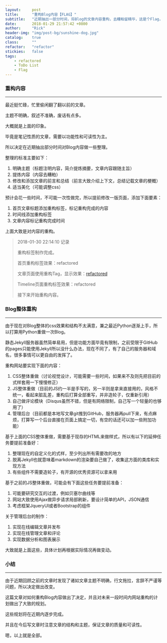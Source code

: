 ```yaml
---
layout:     post
title:      "重构Blog内容【FLAG】"
subtitle:   "近期抽出一部分时间，将Blog的文章内容重构，去糟粕留精华，这是个Flag，加入ToDo list。"
date:       2018-01-29 21:57:42 +0800
author:     "Rick"
header-img: "img/post-bg/sunshine-dog.jpg"
catalog:    true
class:      ""
refactor:   "refactor"
stickies:   false
tags:
    - refactored
    - ToDo List
    - Flag
---
```


### 重构内容
***

最近挺忙碌，忙里偷闲翻了翻以前的文章。

主题不明确，叙述不准确，废话有点多。

大概就是上面的印象。

毕竟是笔记性质的文章，需要以功能性和可读性为主。

所以决定在近期抽出部分时间对Blog内容做一些整理。

整理的标准主要如下：

1. 明确主题（标题注明内容，简介提炼摘要，文章内容跟随主旨）
2. 提炼内容（内容去糟粕）
3. 修改和添加文章的前言和总结（前言大致介绍上下文，总结记载文章的梗概）
4. 适当美化（可能调整css）

预计会花一些时间，不可能一次性做完，所以提前修改一版页面，添加下面要素：

1. 首页文章标题添加重构标签，标记重构完成的内容
2. 时间线添加重构标签
3. 文章内容标记重构完成时间

上面大致是对内容的重构。

>2018-01-30 22:14:10 记录
>
>重构标签制作完成。
>
>首页重构标签效果：<span class='refactor' style='height:20px;display:inline;'>refactored</span>
>
>文章页面使用重构Tag，显示效果：<span class="tags"><a class="tag" href="/tags/#refactored" title="refactored">refactored</a></span>
>
>Timeline页面重构标签效果：<span class='timeline-refactor'>refactored</span>
>
>接下来开始重构内容。
>


### Blog整体重构
***

由于现在对Blog整体的css效果和结构不太满意，兼之最近Python逐渐上手，所以打算用Python重做一次Blog。

静态Jekyll服务器虽然简单易用，但是功能方面毕竟有限制，之前受限于GitHub的pages只能使用Jekyll所以没什么办法，现在不同了，有了自己的服务器和域名，很多事情可以更自由的发挥了。

重构网站要实现下面的内容：

1. CSS整体重做（讨论视觉设计，可能需要一些时间，如果来不及则先把目前的式样套用一下慢慢修正）
2. JS整体重做（目前的JS约一半是手写的，另一半则是拿来直接用的，风格不统一，看起来脏乱差，重构后打算全部重写，并非造轮子，仅重新引用）
3. 自己做评论模块（Disqus虽然不错，但是有网络限制，自己写一个轻量的也够用了）
4. 管理后台（目前都是本地写文章git推到GitHub，服务器再pull下来，有点麻烦，打算写一个后台直接在页面上搞定一切，有空的话还可以加一些附加功能）

基于上面的CSS整体重做，需要基于现存的HTML来做样式，所以有以下的延伸任务要提前准备好：
1. 整理现在的自定义化的式样，至少列出所有需要改的地方
2. 脱离Jekyll也就意味着markdown的渲染要自己做了，收集这方面的类库和实现方法
3. 有些组件不需要造轮子，有开源的优秀资源可以拿来用

基于之前的JS整体重做，可能会有下面这些任务要提前准备：
1. 可能要研究交互的过渡，例如贝塞尔曲线等
2. 网站大致使用Ajax做异步请求局部刷新，要设计简单的API，JSON通信
3. 考虑框架JqueryUI或者Bootstrap的组件

关于管理后台的制作：
1. 实现在线编辑文章并发布
2. 实现在线管理文章和评论
3. 实现数据分析和图表展示

大致就是上面这些，具体计划再根据实际情况再做变动。

### 小结
***

由于近期回顾之前的文章时发现了诸如文章主题不明确，行文拖拉，言辞不严谨等问题，所以决定做出改变。

这篇文章对如何重构Blog内容做出了决定，并且对未来一段时间内网站重构的计划做出了大致的规划。

这些规划将在近期内逐步完成。

并且在今后写文章时注意文章的结构和主题，保证文章的质量和可读性。

嗯，以上就是全部。
